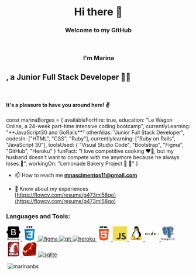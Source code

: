   <h1 align="center"> Hi there 👋</h1>
   <h3 align="center">Welcome to my GitHub</h3>
   <br>
  <h3 align="center" style="margin-left:2px;">I'm Marina</h3>
  <h2>, a Junior Full Stack Developer 👩‍💻</h2>
  <br>
  <h4> It's a pleasure to have you around here! ✌</h4>

  <div class="container">
    const marinaBorges = {
      availableForHire: true,
      education: "Le Wagon Online, a 24-week part-time intensive coding bootcamp",
      currentlyLearning: "**JavaScript30 and GoRails**"
      otherAlias: "Junior Full Stack Developer",
      codesIn: ["HTML", "CSS", "Ruby"],
      currentlylearning: ["Ruby on Rails", "JavaScript 30"],
      toolsUsed: {
         "Visual Studio Code",
         "Bootstrap",
         "Figma",
         "GitHub",
         "Heroku"
       }
      funFact: "I love competitive cooking ♥🦞, but my husband doesn't want to compete with me anymore because he always loses.💪",
      workingOn: "Lemonade Bakery Project 🍋 🎨"
    }
  </div>

- 📫 How to reach me **mnascimentos11@gmail.com**

- 📄 Know about my experiences [https://flowcv.com/resume/g473ml58qo](https://flowcv.com/resume/g473ml58qo)

<h3 align="left">Languages and Tools:</h3>
<p align="left"> <a href="https://getbootstrap.com" target="_blank" rel="noreferrer"> <img src="https://raw.githubusercontent.com/devicons/devicon/master/icons/bootstrap/bootstrap-plain-wordmark.svg" alt="bootstrap" width="40" height="40"/> </a> <a href="https://www.w3schools.com/css/" target="_blank" rel="noreferrer"> <img src="https://raw.githubusercontent.com/devicons/devicon/master/icons/css3/css3-original-wordmark.svg" alt="css3" width="40" height="40"/> </a> <a href="https://www.figma.com/" target="_blank" rel="noreferrer"> <img src="https://www.vectorlogo.zone/logos/figma/figma-icon.svg" alt="figma" width="40" height="40"/> </a> <a href="https://git-scm.com/" target="_blank" rel="noreferrer"> <img src="https://www.vectorlogo.zone/logos/git-scm/git-scm-icon.svg" alt="git" width="40" height="40"/> </a> <a href="https://heroku.com" target="_blank" rel="noreferrer"> <img src="https://www.vectorlogo.zone/logos/heroku/heroku-icon.svg" alt="heroku" width="40" height="40"/> </a> <a href="https://www.w3.org/html/" target="_blank" rel="noreferrer"> <img src="https://raw.githubusercontent.com/devicons/devicon/master/icons/html5/html5-original-wordmark.svg" alt="html5" width="40" height="40"/> </a> <a href="https://developer.mozilla.org/en-US/docs/Web/JavaScript" target="_blank" rel="noreferrer"> <img src="https://raw.githubusercontent.com/devicons/devicon/master/icons/javascript/javascript-original.svg" alt="javascript" width="40" height="40"/> </a> <a href="https://www.linux.org/" target="_blank" rel="noreferrer"> <img src="https://raw.githubusercontent.com/devicons/devicon/master/icons/linux/linux-original.svg" alt="linux" width="40" height="40"/> </a> <a href="https://nodejs.org" target="_blank" rel="noreferrer"> <img src="https://raw.githubusercontent.com/devicons/devicon/master/icons/nodejs/nodejs-original-wordmark.svg" alt="nodejs" width="40" height="40"/> </a> <a href="https://www.postgresql.org" target="_blank" rel="noreferrer"> <img src="https://raw.githubusercontent.com/devicons/devicon/master/icons/postgresql/postgresql-original-wordmark.svg" alt="postgresql" width="40" height="40"/> </a> <a href="https://rubyonrails.org" target="_blank" rel="noreferrer"> <img src="https://raw.githubusercontent.com/devicons/devicon/master/icons/rails/rails-original-wordmark.svg" alt="rails" width="40" height="40"/> </a> <a href="https://www.ruby-lang.org/en/" target="_blank" rel="noreferrer"> <img src="https://raw.githubusercontent.com/devicons/devicon/master/icons/ruby/ruby-original.svg" alt="ruby" width="40" height="40"/> </a> <a href="https://www.sqlite.org/" target="_blank" rel="noreferrer"> <img src="https://www.vectorlogo.zone/logos/sqlite/sqlite-icon.svg" alt="sqlite" width="40" height="40"/> </a> </p>

<p>&nbsp;<img align="center" src="https://github-readme-stats.vercel.app/api?username=marinanbs&show_icons=true&locale=en" alt="marinanbs" /></p>
